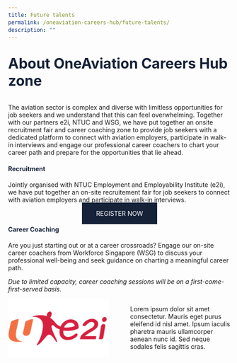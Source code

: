 ```yaml
---
title: Future talents
permalink: /oneaviation-careers-hub/future-talents/
description: ""
---
```

<p style="color: #152238; font-size: 2rem;font-weight :bold;">About OneAviation Careers Hub zone</p>
<p style="font-size:normal;">The aviation sector is complex and diverse with limitless opportunities for job seekers and we understand that this can feel overwhelming. Together with our partners e2i, NTUC and WSG, we have put together an onsite recruitment fair and career coaching zone to provide job seekers with a dedicated platform to connect with aviation employers, participate in walk-in interviews and engage our professional career coachers to chart your career path and prepare for the opportunities that lie ahead.</p>

<h4 style="color: #152238; font-weight : bold;">Recruitment</h4>
<p style="font-size:normal;">Jointly organised with NTUC Employment and Employability Institute (e2i), we have put together an on-site recruitement fair for job seekers to connect with aviation employers and participate in walk-in interviews.</p>

<center><a style="padding: 1rem; padding-left: 2rem; padding-right: 2rem; background: #152238; color: white;border-radius: 0; text-decoration:none;" href="">REGISTER NOW</a></center>

<h4 style="color: #152238; font-weight : bold;">Career Coaching</h4>
<p style="font-size:normal;">Are you just starting out or at a career crossroads?  Engage our on-site career coachers from Workforce Singapore (WSG) to discuss your professional well-being and seek guidance on charting a meaningful career path. </p>

<p style="font-style:italic;">Due to limited capacity, career coaching sessions will be on a first-come-first-served basis.</p>


<div style="display: flex; flex-direction: row;margin-bottom: 4rem;">
	<div style="flex: 50%; padding-right: 1.5rem;"><img src="/images/e2iimg.png" alt="hero"></div>
	<div style="flex: 50%; padding-left: 1.5rem;">	<p style="font-size:normal;">Lorem ipsum dolor sit amet consectetur. Mauris eget purus eleifend id nisl amet. Ipsum iaculis pharetra mauris ullamcorper aenean nunc id. Sed neque sodales felis sagittis cras. </p></div>
	</div>


<style>#main-content .bp-section.bp-section-pagetitle, .bottom-navigation a {background-color: #153821 !important;}</style>
